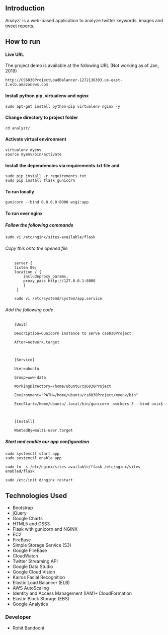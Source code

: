 ## Introduction
Analyzr is a web-based application to analyze twitter keywords, images and tweet reports.

## How to run

#### Live URL
The project demo is available at the following URL (Not working as of Jan, 2019)

    http://CS6030ProjectLoadBalancer-1272136303.us-east-2.elb.amazonaws.com

 #### Install python pip, virtualenv and nginx

    sudo apt-get install python-pip virtualenv nginx -y
    
  #### Change directory to project folder 
  

    cd analyzr/   

 
#### Activate virtual environment

    virtualenv myenv
    source myenv/bin/activate


#### Install the dependencies via requirements.txt file and 

    sudo pip install -r requirements.txt
    sudo pip install flask gunicorn

#### To run locally

    gunicorn --bind 0.0.0.0:8000 wsgi:app

#### To run over nginx

##### Follow the following commands
 

    sudo vi /etc/nginx/sites-available/flask

###### Copy this onto the opened file
```
    server {
    listen 80;
    location / {
	    includeproxy_params;
	    proxy_pass http://127.0.0.1:8000
	    }
	 }
```
```
    sudo vi /etc/systemd/system/app.service
```
###### Add the following code
```
    [Unit]
    
    Description=Gunicorn instance to serve cs6030Project
    
    After=network.target
    
      
    
    [Service]
    
    User=ubuntu
    
    Group=www-data
    
    WorkingDirectory=/home/ubuntu/cs6030Project
    
    Environment="PATH=/home/ubuntu/cs6030Project/myenv/bin"
    
    ExecStart=/home/ubuntu/.local/bin/gunicorn -workers 3 --bind unix$
    
      
    
    [Install]
    
    WantedBy=multi-user.target
```
   
   ##### Start and enable our app configuration
   
    sudo systemctl start app
    sudo systemctl enable app

    sudo ln -s /etc/nginx/sites-available/flask /etc/nginx/sites-enabled/flask

    sudo /etc/init.d/nginx restart
    

## Technologies Used

- Bootstrap  
- jQuery  
- Google Charts  
- HTML5 and CSS3
- Flask with gunicorn and NGINX
- EC2
- FireBase
- Simple Storage Service (S3)
- Google FireBase   
- CloudWatch
- Twitter Streaming API
- Google Data Studio  
- Google Cloud Vision
- Kairos Facial Recognition  
- Elastic Load Balancer (ELB)  
- AWS AutoScaling  
- Identity and Access Management (IAM)• CloudFormation  
- Elastic Block Storage (EBS)  
- Google Analytics

### Developer

- Rohit Bandooni
